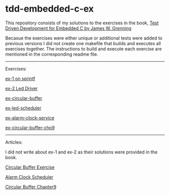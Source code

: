 # tdd-embedded-c-ex
This repository consists of my solutions to the exercises in the book, [Test Driven Development for Embedded C by James W. Grenning](https://www.amazon.com/Driven-Development-Embedded-Pragmatic-Programmers/dp/193435662X)

Becasue the exercises were either unique or additional tests were added to previous versions I did not create one makefile that builds and executes all exercises together. The instructions to build and execute each exercise are mentioned in the corresponding readme file.

---
Exercises:

[ex-1 on sprintf](https://github.com/NatsuDrag9/tdd-embedded-c-ex/tree/main)

[ex-2 Led Driver](https://github.com/NatsuDrag9/tdd-embedded-c-ex/tree/main/ex-2)

[ex-circular-buffer](https://github.com/NatsuDrag9/tdd-embedded-c-ex/tree/main/ex-circular-buffer-fifo)

[ex-led-scheduler](https://github.com/NatsuDrag9/tdd-embedded-c-ex/tree/main/ex-led-scheduler)

[ex-alarm-clock-service](https://github.com/NatsuDrag9/tdd-embedded-c-ex/tree/main/ex-alarm-clock-service)

[ex-circular-buffer-chp9](https://github.com/NatsuDrag9/tdd-embedded-c-ex/tree/main/ex-circular-buffer-chp9)

---
Articles:

I did not write about ex-1 and ex-2 as their solutions were provided in the book.

[Circular Buffer Exercise](https://rohitimandi.medium.com/test-driven-development-for-embedded-c-by-james-w-grenning-circular-buffer-solution-6a9238fb7b32)

[Alarm Clock Scheduler](https://rohitimandi.medium.com/test-driven-development-for-embedded-c-by-james-w-grenning-alarm-clock-service-solution-cf95eb726643)

[Circular Buffer Chapter9](https://rohitimandi.medium.com/test-driven-development-for-embedded-c-by-james-w-grenning-circular-buffer-chapter-9-dff6d7054ebb)